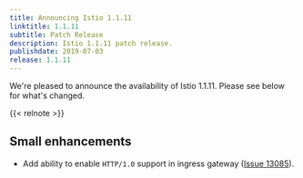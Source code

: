 ```yaml
---
title: Announcing Istio 1.1.11
linktitle: 1.1.11
subtitle: Patch Release
description: Istio 1.1.11 patch release.
publishdate: 2019-07-03
release: 1.1.11
---
```


We're pleased to announce the availability of Istio 1.1.11. Please see below for what's changed.

{{< relnote >}}

## Small enhancements

- Add ability to enable `HTTP/1.0` support in ingress gateway ([Issue 13085](https://github.com/istio/istio/issues/13085)).
